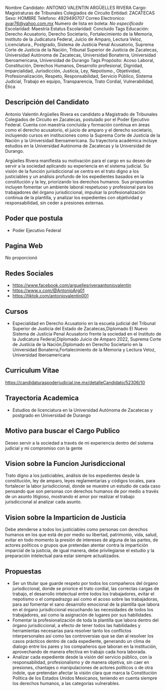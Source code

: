 Nombre Candidato: ANTONIO VALENTIN ARGÜELLES RIVERA
Cargo: Magistraturas de Tribunales Colegiados de Circuito
Entidad: ZACATECAS
Sexo: HOMBRE
Telefono: 4929490707
Correo Electronico: avar76@yahoo.com.mx
Numero de lista en boleta: *No especificado*
Escolaridad: Maestría
Estatus Escolaridad: Concluido
Tags Educación: Derecho Acusatorio, Derecho Societario, Fortalecimiento de la Memoria, Instituto de la Judicatura Federal, Juicio de Amparo, Lectura Veloz, Licenciatura., Postgrado, Sistema de Justicia Penal Acusatorio, Suprema Corte de Justicia de la Nación, Tribunal Superior de Justicia de Zacatecas, Universidad Autónoma de Zacatecas, Universidad Bonaterra, Universidad Iberoamericana, Universidad de Durango
Tags Propósito: Acoso Laboral, Constitución, Derechos Humanos, Desarrollo profesional, Dignidad, Imparcialidad, Jurisdicción, Justicia, Ley, Nepotismo., Objetividad, Profesionalización, Respeto, Responsabilidad, Servicio Público, Sistema Judicial, Trabajo en equipo, Transparencia, Trato Cordial, Vulnerabilidad, Ética


## Descripción del Candidato 

Antonio Valentín Argüelles Rivera es candidato a Magistrado de Tribunales Colegiados de Circuito en Zacatecas, postulado por el Poder Ejecutivo Federal. Cuenta con maestría concluida y formación continua en áreas como el derecho acusatorio, el juicio de amparo y el derecho societario, incluyendo cursos en instituciones como la Suprema Corte de Justicia de la Nación y la Universidad Iberoamericana. Su trayectoria académica incluye estudios en la Universidad Autónoma de Zacatecas y la Universidad de Durango.

Argüelles Rivera manifiesta su motivación para el cargo en su deseo de servir a la sociedad aplicando su experiencia en el sistema judicial. Su visión de la función jurisdiccional se centra en el trato digno a los justiciables y un análisis profundo de los expedientes basados en la constitución y la ley, priorizando los derechos humanos. Sus propuestas incluyen fomentar un ambiente laboral respetuoso y profesional para los trabajadores del órgano jurisdiccional, impulsar la profesionalización continua de la plantilla, y analizar los expedientes con objetividad y responsabilidad, sin ceder a presiones externas.


## Poder que postula

- Poder Ejecutivo Federal


## Pagina Web

No proporcionó


## Redes Sociales

- https://www.facebook.com/arguellesriveraantoniovalentin
- https://www.x.com/@AntonioArg01
- https://tiktok.com/antoniovalentin001


## Cursos

- Especialidad en Derecho Acusatorio en la escuela judicial del Tribunal Superior de Justicia del Estado de Zacatecas,Diplomado El Nuevo Sistema de Justicia Penal Acusatorio frente la sociedad en el Instituto de la Judicatura Federal,Diplomado Juicio de Amparo 2022, Suprema Corte de Justicia de la Nación,Diplomado en Derecho Societario en la Universidad Bonaterra,Fortalecimiento de la Memoria y Lectura Veloz, Universidad Iberoamericana


## Curriculum Vitae

https://candidaturaspoderjudicial.ine.mx/detalleCandidato/52306/10


## Trayectoria Academica

- Estudios de licenciatura en la Universidad Autónoma de Zacatecas y postgrado en Universidad de Durango


## Motivo para buscar el Cargo Publico

Deseo servir a la sociedad a través de mi experiencia dentro del sistema judicial y mi compromiso con la gente


## Vision sobre la Funcion Jurisdiccional

Trato digno a los justiciables, análisis de los expedientes desde la constitución, ley de amparo, leyes reglamentarias y códigos locales, para fortalecer la labor jurisdiccional, donde se muestre un estudio de cada caso pensando que son personas con derechos humanos de por medio a través de un asunto litigioso, mostrando el amor por realizar el trabajo jurisdiccional al analizar cada asunto.


## Vision sobre la Imparticion de Justicia

Debe atenderse a todos los justiciables como personas con derechos humanos en los que está de por medio su libertad, patrimonio, vida, salud, evitar en todo momento la presión de intereses de alguna de las partes, de actores políticos o grupos que pretendan atentar contra la impartición imparcial de la justicia, de igual manera, debe privilegiarse el estudio y la preparación intelectual para estar siempre actualizados.


## Propuestas

- Ser un titular que guarde respeto por todos los compañeros del órgano jurisdiccional, donde se priorice el trato cordial, las correctas cargas de trabajo, el desarrollo intelectual entre todos los trabajadores, evitar el nepotismo o el compadrazgo así como el acoso sobre las trabajadoras, para así fomentar el sano desarrollo emocional de la plantilla que labora en el órgano jurisdiccional escuchando las necesidades de todos los trabajadores, así como la asignación de lugares por sus habilidades.
- Fomentar la profesionalización de toda la plantilla que labora dentro del órgano jurisdiccional, a efecto de tener todos las habilidades y herramientas necesarias para resolver tanto los conflictos interpersonales así como las controversias que se dan al resolver los casos prácticos dentro de cada expediente, generando un clima de dialogo entre los pares y los compañeros que laboran en la institución, aprovechando de manera efectiva en trabajo cada hora laborada.
- Analizar cada expediente desde la visión del servicio público, con la responsabilidad, profesionalismo y de manera objetiva, sin caer en presiones, chantajes o manipulaciones de actores políticos o de otra índole, que pretendan afectar la visión clara que marca la Constitución Política de los Estados Unidos Mexicanos, teniendo en cuenta siempre los derechos humanos, a las categorías vulnerables.


